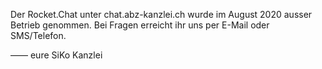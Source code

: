   <link rel="stylesheet" type="text/css" href="assets/css/stylesheet.css">

Der Rocket.Chat unter chat.abz-kanzlei.ch wurde im August 2020 ausser Betrieb genommen. Bei Fragen erreicht ihr uns per E-Mail oder SMS/Telefon.

—— eure SiKo Kanzlei
